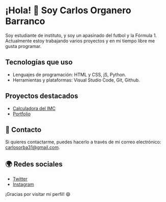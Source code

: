 # ¡Hola! 👋 Soy Carlos Organero Barranco

Soy estudiante de instituto, y soy un apasinado del futbol y la Fórmula 1. Actualmente estoy trabajando varios proyectos y en mi tiempo libre me gusta programar.

## Tecnologías que uso

- Lenguajes de programación: HTML y CSS, jS, Python.
- Herramientas y plataformas: Visual Studio Code, Git, Github.

## Proyectos destacados

- [Calculadora del IMC](https://github.com/CarlosOrba31/Calculadora-de-IMC)
- [Portfolio](https://github.com/CarlosOrba31/portfoliocarlos.github.io)

## 📧 Contacto 

Si quieres contactarme, puedes hacerlo a través de mi correo electrónico: [carlosorba31@gmail.com](mailto:carlosorba31@gmail.com).

## 🌍 Redes sociales

- [Twitter](https://twitter.com/Carlos_Orba31)
- [Instagram](https://www.instagram.com/carlosorba_08/)


¡Gracias por visitar mi perfil! 😄
